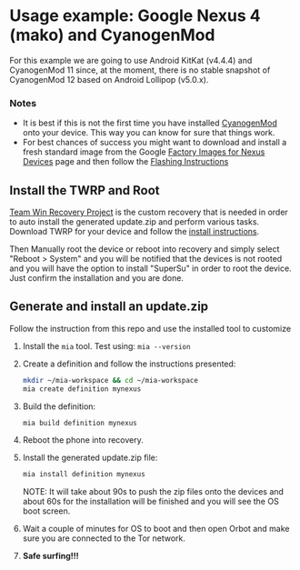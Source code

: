 
# Usage example: Google Nexus 4 (mako) and CyanogenMod

For this example we are going to use Android KitKat (v4.4.4) and CyanogenMod 11
since, at the moment, there is no stable snapshot of CyanogenMod 12 based on
Android Lollipop (v5.0.x).


### Notes
 *  It is best if this is not the first time you have installed
    [CyanogenMod](http://wiki.cyanogenmod.org/w/Install_CM_for_mako?setlang=en)
    onto your device. This way you can know for sure that things work.
 *  For best chances of success you might want to download and install a fresh
    standard image from the Google [Factory Images for Nexus Devices](https://developers.google.com/android/nexus/images)
    page and then follow the [Flashing Instructions](https://developers.google.com/android/nexus/images#instructions)


## Install the TWRP and Root
[Team Win Recovery Project](http://www.teamw.in/project/twrp2) is the custom
recovery that is needed in order to auto install the generated update.zip and
perform various tasks. Download TWRP for your device and follow the [install
instructions](http://twrp.me/devices/lgnexus4.html#fastboot-install).

Then Manually root the device or reboot into recovery and simply select
"Reboot > System" and you will be notified that the devices is not rooted and
you will have the option to install "SuperSu" in order to root the device. Just
confirm the installation and you are done.


## Generate and install an update.zip
Follow the instruction from this repo and use the installed tool to customize

1.  Install the `mia` tool. Test using:
    `mia --version`

2.  Create a definition and follow the instructions presented:
    ```bash
    mkdir ~/mia-workspace && cd ~/mia-workspace
    mia create definition mynexus
    ```

3.  Build the definition:
    ```bash
    mia build definition mynexus
    ```

4.  Reboot the phone into recovery.

5.  Install the generated update.zip file:
    ```bash
    mia install definition mynexus
    ```

    NOTE: It will take about 90s to push the zip files onto the devices and
          about 60s for the installation will be finished and you will see the
          OS boot screen.
6.  Wait a couple of minutes for OS to boot and then open Orbot and make sure
    you are connected to the Tor network.

7.  **Safe surfing!!!**
